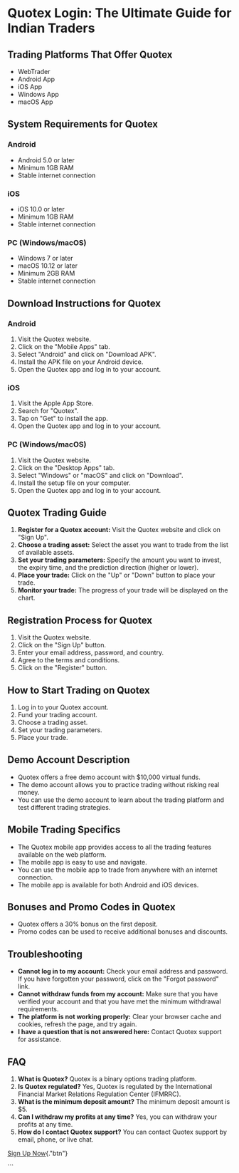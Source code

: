# Quotex Login: The Ultimate Guide for Indian Traders

## Trading Platforms That Offer Quotex

-   WebTrader
-   Android App
-   iOS App
-   Windows App
-   macOS App

## System Requirements for Quotex

### Android

-   Android 5.0 or later
-   Minimum 1GB RAM
-   Stable internet connection

### iOS

-   iOS 10.0 or later
-   Minimum 1GB RAM
-   Stable internet connection

### PC (Windows/macOS)

-   Windows 7 or later
-   macOS 10.12 or later
-   Minimum 2GB RAM
-   Stable internet connection

## Download Instructions for Quotex

### Android

1.  Visit the Quotex website.
2.  Click on the "Mobile Apps" tab.
3.  Select "Android" and click on "Download APK".
4.  Install the APK file on your Android device.
5.  Open the Quotex app and log in to your account.

### iOS

1.  Visit the Apple App Store.
2.  Search for "Quotex".
3.  Tap on "Get" to install the app.
4.  Open the Quotex app and log in to your account.

### PC (Windows/macOS)

1.  Visit the Quotex website.
2.  Click on the "Desktop Apps" tab.
3.  Select "Windows" or "macOS" and click on
    "Download".
4.  Install the setup file on your computer.
5.  Open the Quotex app and log in to your account.

## Quotex Trading Guide

1.  **Register for a Quotex account:** Visit the Quotex website and
    click on "Sign Up".
2.  **Choose a trading asset:** Select the asset you want to trade from
    the list of available assets.
3.  **Set your trading parameters:** Specify the amount you want to
    invest, the expiry time, and the prediction direction (higher or
    lower).
4.  **Place your trade:** Click on the "Up" or "Down" button
    to place your trade.
5.  **Monitor your trade:** The progress of your trade will be displayed
    on the chart.

## Registration Process for Quotex

1.  Visit the Quotex website.
2.  Click on the "Sign Up" button.
3.  Enter your email address, password, and country.
4.  Agree to the terms and conditions.
5.  Click on the "Register" button.

## How to Start Trading on Quotex

1.  Log in to your Quotex account.
2.  Fund your trading account.
3.  Choose a trading asset.
4.  Set your trading parameters.
5.  Place your trade.

## Demo Account Description

-   Quotex offers a free demo account with \$10,000 virtual funds.
-   The demo account allows you to practice trading without risking real
    money.
-   You can use the demo account to learn about the trading platform and
    test different trading strategies.

## Mobile Trading Specifics

-   The Quotex mobile app provides access to all the trading features
    available on the web platform.
-   The mobile app is easy to use and navigate.
-   You can use the mobile app to trade from anywhere with an internet
    connection.
-   The mobile app is available for both Android and iOS devices.

## Bonuses and Promo Codes in Quotex

-   Quotex offers a 30% bonus on the first deposit.
-   Promo codes can be used to receive additional bonuses and discounts.

## Troubleshooting

-   **Cannot log in to my account:** Check your email address and
    password. If you have forgotten your password, click on the
    "Forgot password" link.
-   **Cannot withdraw funds from my account:** Make sure that you have
    verified your account and that you have met the minimum withdrawal
    requirements.
-   **The platform is not working properly:** Clear your browser cache
    and cookies, refresh the page, and try again.
-   **I have a question that is not answered here:** Contact Quotex
    support for assistance.

## FAQ

1.  **What is Quotex?** Quotex is a binary options trading platform.
2.  **Is Quotex regulated?** Yes, Quotex is regulated by the
    International Financial Market Relations Regulation Center (IFMRRC).
3.  **What is the minimum deposit amount?** The minimum deposit amount
    is \$5.
4.  **Can I withdraw my profits at any time?** Yes, you can withdraw
    your profits at any time.
5.  **How do I contact Quotex support?** You can contact Quotex support
    by email, phone, or live chat.

[Sign Up Now](\%22https://traff.sbs/brokerqxsignup\%22){."btn"}

\`\`\`

